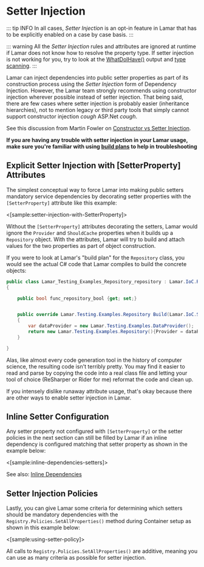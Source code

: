 # Setter Injection

::: tip INFO
In all cases, *Setter Injection* is an opt-in feature in Lamar that has to be explicitly enabled on a case by case basis.
:::

::: warning
All the *Setter Injection* rules and attributes are ignored at runtime if Lamar does not know how to resolve the property type. If setter injection is not working for you, try to look at the [WhatDoIHave()](/guide/ioc/diagnostics/what-do-i-have) output and [type scanning](/guide/ioc/diagnostics/type-scanning).
:::

Lamar can inject dependencies into public setter properties as part of its construction process using the _Setter Injection_ form of Dependency Injection. However, the Lamar team strongly recommends using constructor injection wherever possible instead of setter injection. That being said,
there are few cases where setter injection is probably easier (inheritance hierarchies), not to mention legacy or third party tools that
simply cannot support constructor injection *cough* ASP.Net *cough*.

See this discussion from Martin Fowler on [Constructor vs Setter Injection](http://martinfowler.com/articles/injection.html#ConstructorVersusSetterInjection).

**If you are having any trouble with setter injection in your Lamar usage, make sure you're familiar with using [build plans](/guide/ioc/diagnostics/build-plans)
to help in troubleshooting**

## Explicit Setter Injection with [SetterProperty] Attributes

The simplest conceptual way to force Lamar into making public setters mandatory service dependencies by decorating setter properties with the `[SetterProperty]` attribute like this example:

<[sample:setter-injection-with-SetterProperty]>

Without the `[SetterProperty]` attributes decorating the setters, Lamar would ignore the `Provider` and `ShouldCache` properties when it builds up a `Repository` object. With the attributes, Lamar will try to build and attach values for the two properties as part of object construction.

If you were to look at Lamar's "build plan" for the `Repository` class, you would see the actual C# code that Lamar compiles to build the concrete objects:

```csharp
public class Lamar_Testing_Examples_Repository_repository : Lamar.IoC.Resolvers.TransientResolver<Lamar.Testing.Examples.Repository>
{

    public bool func_repository_bool {get; set;}


    public override Lamar.Testing.Examples.Repository Build(Lamar.IoC.Scope scope)
    {
        var dataProvider = new Lamar.Testing.Examples.DataProvider();
        return new Lamar.Testing.Examples.Repository(){Provider = dataProvider, ShouldCache = func_repository_bool};
    }

}
```

Alas, like almost every code generation tool in the history of computer science, the resulting code isn't terribly pretty. You may find it easier to read and parse by copying the code into a real class file and letting your tool of choice (ReSharper or Rider for me) reformat the code and clean up.

If you intensely dislike runaway attribute usage, that's okay because there are other ways to enable setter injection in Lamar.

## Inline Setter Configuration

Any setter property not configured with `[SetterProperty]` or the setter policies in the next section can still be filled by Lamar if an inline dependency is configured matching that setter property as shown in the example below:

<[sample:inline-dependencies-setters]>

See also: [Inline Dependencies](/guide/ioc/registration/inline-dependencies)

## Setter Injection Policies

Lastly, you can give Lamar some criteria for determining which setters should be mandatory dependencies with the `Registry.Policies.SetAllProperties()` method during Container setup as shown in this example below:

<[sample:using-setter-policy]>

All calls to `Registry.Policies.SetAllProperties()` are additive, meaning you can use as many criteria as possible for setter injection.
